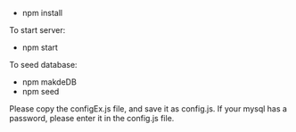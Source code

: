 - npm install

To start server:

- npm start

To seed database:

- npm makdeDB
- npm seed

Please copy the configEx.js file, and save it as config.js. If your mysql has a password, please enter it in the config.js file.
